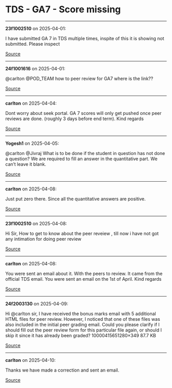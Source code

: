 # TDS - GA7 - Score missing


---

**23f1002510** on 2025-04-01:

I have submitted GA 7 in TDS multiple times, inspite of this it is showing not submitted. Please inspect

[Source](https://discourse.onlinedegree.iitm.ac.in/t/tds-ga7-score-missing/171500/1)

---

**24f1001616** on 2025-04-01:

@carlton @POD_TEAM how to peer review for GA7 where is the link??

[Source](https://discourse.onlinedegree.iitm.ac.in/t/tds-ga7-score-missing/171500/2)

---

**carlton** on 2025-04-04:

Dont worry about seek portal. GA 7 scores will only get pushed once peer reviews are done.
(roughly 3 days before end term).
Kind regards

[Source](https://discourse.onlinedegree.iitm.ac.in/t/tds-ga7-score-missing/171500/3)

---

**Yogesh1** on 2025-04-05:

@carlton @Jivraj
What is to be done if the student in question has not done a question? We are required to fill an answer in the quantitative part. We can’t leave it blank.

[Source](https://discourse.onlinedegree.iitm.ac.in/t/tds-ga7-score-missing/171500/4)

---

**carlton** on 2025-04-08:

Just put zero there. Since all the quantitative answers are positive.

[Source](https://discourse.onlinedegree.iitm.ac.in/t/tds-ga7-score-missing/171500/5)

---

**23f1002510** on 2025-04-08:

Hi Sir, How to get to know about the peer reveiew , till now i have not got any intimation for doing peer review

[Source](https://discourse.onlinedegree.iitm.ac.in/t/tds-ga7-score-missing/171500/6)

---

**carlton** on 2025-04-08:

You were sent an email about it. With the peers to review. It came from the official TDS email.
You were sent an email on the 1st of April.
Kind regards

[Source](https://discourse.onlinedegree.iitm.ac.in/t/tds-ga7-score-missing/171500/7)

---

**24f2003130** on 2025-04-09:

Hi @carlton sir,
I have received the bonus marks email with 5 additional HTML files for peer review. However, I noticed that one of these files was also included in the initial peer grading email.
Could you please clarify if I should fill out the peer review form for this particular file again, or should I skip it since it has already been graded?
10000415651280×349 87.7 KB

[Source](https://discourse.onlinedegree.iitm.ac.in/t/tds-ga7-score-missing/171500/8)

---

**carlton** on 2025-04-10:

Thanks we have made a correction and sent an email.

[Source](https://discourse.onlinedegree.iitm.ac.in/t/tds-ga7-score-missing/171500/9)